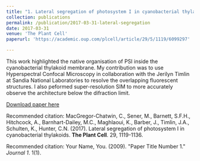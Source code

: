 ```yaml
---
title: "1. Lateral segregation of photosystem I in cyanobacterial thylakoids"
collection: publications
permalink: /publication/2017-03-31-lateral-segregation
date: 2017-03-31
venue: 'The Plant Cell'
paperurl: 'https://academic.oup.com/plcell/article/29/5/1119/6099297'

---
```

This work highlighted the native organisation of PSI inside the cyanobacterial thylakoid membrane. My contribution was to use Hyperspectral Confocal Microscopy in collaboration with the Jerilyn Timlin at Sandia National Laboratories to resolve the overlapping fluorescent structures. I also peformed super-resolution SIM to more accurately observe the architecture below the difraction limit. 

[Download paper here](https://academic.oup.com/plcell/article/29/5/1119/6099297)

Recommended citation: MacGregor-Chatwin, C., Sener, M., Barnett, S.F.H., Hitchcock, A., Barnhart-Dailey, M.C., Maghlaoui, K., Barber, J., Timlin, J.A., Schulten, K., Hunter, C.N. (2017). Lateral segregation of photosystem I in cyanobacterial thylakoids. <b>The Plant Cell</b>. 29, 1119-1136.

Recommended citation: Your Name, You. (2009). "Paper Title Number 1." <i>Journal 1</i>. 1(1).
